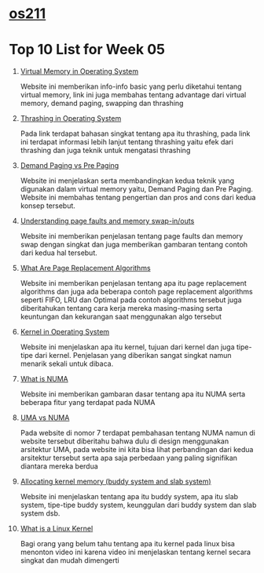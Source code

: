 # [os211](https://rafimoreno.github.io/os211/)
# Top 10 List for Week 05
1. [Virtual Memory in Operating System](https://www.geeksforgeeks.org/virtual-memory-in-operating-system/)
    
   Website ini memberikan info-info basic yang perlu diketahui tentang virtual memory, link ini juga
   membahas tentang advantage dari virtual memory, demand paging, swapping dan thrashing
2. [Thrashing in Operating System](https://www.thecrazyprogrammer.com/2019/02/thrashing-in-operating-system-os.html)

   Pada link terdapat bahasan singkat tentang apa itu thrashing, pada link ini terdapat informasi lebih lanjut 
   tentang thrashing yaitu efek dari thrashing dan juga teknik untuk mengatasi thrashing
3. [Demand Paging vs Pre Paging](https://afteracademy.com/blog/what-are-demand-paging-and-pre-paging)   

   Website ini menjelaskan serta membandingkan kedua teknik yang digunakan dalam virtual memory yaitu,
   Demand Paging dan Pre Paging. Website ini membahas tentang pengertian dan pros and cons dari kedua 
   konsep tersebut.
4. [Understanding page faults and memory swap-in/outs](https://scoutapm.com/blog/understanding-page-faults-and-memory-swap-in-outs-when-should-you-worry)  

   Website ini memberikan penjelasan tentang page faults dan memory swap dengan singkat dan juga 
   memberikan gambaran tentang contoh dari kedua hal tersebut.
5. [What Are Page Replacement Algorithms](https://afteracademy.com/blog/what-are-the-page-replacement-algorithms)   

   Website ini memberikan penjelasan tentang apa itu page replacement algorithms dan juga ada beberapa contoh
   page replacement algorithms seperti FIFO, LRU dan Optimal pada contoh algorithms tersebut juga diberitahukan 
   tentang cara kerja mereka masing-masing serta keuntungan dan kekurangan saat menggunakan algo tersebut
6. [Kernel in Operating System](https://www.geeksforgeeks.org/kernel-in-operating-system/)   

   Website ini menjelaskan apa itu kernel, tujuan dari kernel dan juga tipe-tipe dari kernel. Penjelasan
   yang diberikan sangat singkat namun menarik sekali untuk dibaca.
7. [What is NUMA](http://www.techplayon.com/what-is-numa-non-uniform-memory-access/)

   Website ini memberikan gambaran dasar tentang apa itu NUMA serta beberapa fitur
   yang terdapat pada NUMA
8. [UMA vs NUMA](https://techdifferences.com/difference-between-uma-and-numa.html)

   Pada website di nomor 7 terdapat pembahasan tentang NUMA namun di website tersebut diberitahu bahwa dulu
   di design menggunakan arsitektur UMA, pada website ini kita bisa lihat perbandingan dari kedua arsitektur
   tersebut serta apa saja perbedaan yang paling signifikan diantara mereka berdua
9. [Allocating kernel memory (buddy system and slab system)](https://www.geeksforgeeks.org/operating-system-allocating-kernel-memory-buddy-system-slab-system/)

   Website ini menjelaskan tentang apa itu buddy system, apa itu slab system, tipe-tipe buddy system, keunggulan dari buddy system dan
   slab system dsb.
10. [What is a Linux Kernel](https://www.youtube.com/watch?v=pJ607nDnyE0&ab_channel=LinuxTV)   

    Bagi orang yang belum tahu tentang apa itu kernel pada linux bisa menonton video ini karena video ini menjelaskan
    tentang kernel secara singkat dan mudah dimengerti
   
